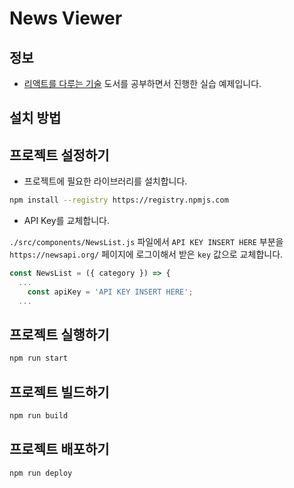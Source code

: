 # News Viewer

## 정보

- [리액트를 다루는 기술](https://search.daum.net/search?w=bookpage&bookId=5056576&tab=introduction&DA=LB2&q=%EB%A6%AC%EC%95%A1%ED%8A%B8%EB%A5%BC%20%EB%8B%A4%EB%A3%A8%EB%8A%94%20%EA%B8%B0%EC%88%A0) 도서를 공부하면서 진행한 실습 예제입니다.

## 설치 방법

## 프로젝트 설정하기

- 프로젝트에 필요한 라이브러리를 설치합니다.

```bash
npm install --registry https://registry.npmjs.com
```

- API Key를 교체합니다.

`./src/components/NewsList.js` 파일에서 `API KEY INSERT HERE` 부분을 `https://newsapi.org/` 페이지에 로그이해서 받은 `key` 값으로 교체합니다.

```js
const NewsList = ({ category }) => {
  ...
    const apiKey = 'API KEY INSERT HERE';
  ...
```

## 프로젝트 실행하기

```bash
npm run start
```

## 프로젝트 빌드하기

```bash
npm run build
```

## 프로젝트 배포하기

```bash
npm run deploy
```
